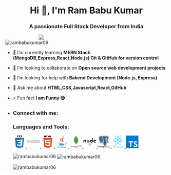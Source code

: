 
<h1 align="center">Hi 👋, I'm Ram Babu Kumar</h1>
<h3 align="center">A passionate Full Stack Developer from India</h3>
<img align="right" alt"coding" width="400" src="https://media.giphy.com/media/qgQUggAC3Pfv687qPC/giphy.gif">

<p align="left"> <img src="https://komarev.com/ghpvc/?username=rambabukumar06&label=Profile%20views&color=0e75b6&style=flat" alt="rambabukumar06" /> </p>

- 🌱 I’m currently learning **MERN Stack (MongoDB,Express,React,Node.js) Git & GitHub for version control**
- 👯 I’m looking to collaborate on **Open source web development projects**
- 🤝 I’m looking for help with **Bakend Development (Node.js, Express)**
- 💬 Ask me about **HTML,CSS,Javascript,React,GitHub**

- ⚡ Fun fact **I am Funny 😅**
- <h3 align="left">Connect with me:</h3><p align="left"></p><h3 align="left">Languages and Tools:</h3><p align="left"> <a href="https://www.w3schools.com/css/" target="_blank" rel="noreferrer"> <img src="https://raw.githubusercontent.com/devicons/devicon/master/icons/css3/css3-original-wordmark.svg" alt="css3" width="40" height="40"/> </a> <a href="https://expressjs.com" target="_blank" rel="noreferrer"> <img src="https://raw.githubusercontent.com/devicons/devicon/master/icons/express/express-original-wordmark.svg" alt="express" width="40" height="40"/> </a> <a href="https://www.w3.org/html/" target="_blank" rel="noreferrer"> <img src="https://raw.githubusercontent.com/devicons/devicon/master/icons/html5/html5-original-wordmark.svg" alt="html5" width="40" height="40"/> </a> <a href="https://www.java.com" target="_blank" rel="noreferrer"> <img src="https://raw.githubusercontent.com/devicons/devicon/master/icons/java/java-original.svg" alt="java" width="40" height="40"/> </a> <a href="https://www.mongodb.com/" target="_blank" rel="noreferrer"> <img src="https://raw.githubusercontent.com/devicons/devicon/master/icons/mongodb/mongodb-original-wordmark.svg" alt="mongodb" width="40" height="40"/> </a> <a href="https://nodejs.org" target="_blank" rel="noreferrer"> <img src="https://raw.githubusercontent.com/devicons/devicon/master/icons/nodejs/nodejs-original-wordmark.svg" alt="nodejs" width="40" height="40"/> </a> <a href="https://www.postgresql.org" target="_blank" rel="noreferrer"> <img src="https://raw.githubusercontent.com/devicons/devicon/master/icons/postgresql/postgresql-original-wordmark.svg" alt="postgresql" width="40" height="40"/> </a> <a href="https://reactjs.org/" target="_blank" rel="noreferrer"> <img src="https://raw.githubusercontent.com/devicons/devicon/master/icons/react/react-original-wordmark.svg" alt="react" width="40" height="40"/> </a> <a href="https://www.typescriptlang.org/" target="_blank" rel="noreferrer"> <img src="https://raw.githubusercontent.com/devicons/devicon/master/icons/typescript/typescript-original.svg" alt="typescript" width="40" height="40"/> </a> </p><p><img align="left" src="https://github-readme-stats.vercel.app/api/top-langs?username=rambabukumar06&show_icons=true&locale=en&layout=compact" alt="rambabukumar06" /></p><p>&nbsp;<img align="center" src="https://github-readme-stats.vercel.app/api?username=rambabukumar06&show_icons=true&locale=en" alt="rambabukumar06" /></p><p><img align="center" src="https://github-readme-streak-stats.herokuapp.com/?user=rambabukumar06&" alt="rambabukumar06" /></p>
